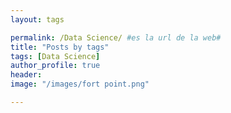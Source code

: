 ```yaml
---
layout: tags

permalink: /Data Science/ #es la url de la web#
title: "Posts by tags"
tags: [Data Science]
author_profile: true
header:
image: "/images/fort point.png"

---
```

